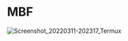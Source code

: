 # MBF

![Screenshot_20220311-202317_Termux](https://user-images.githubusercontent.com/95204908/157884547-f88f382f-0bfc-42e8-b56a-32eed578f416.jpg)

